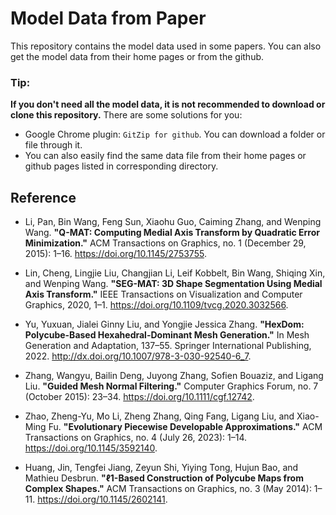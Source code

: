 # Model Data from Paper

This repository contains the model data used in some papers.
You can also get the model data from their home pages or from the github.

### Tip:
**If you don't need all the model data, it is not recommended to download or clone this repository.** There are some solutions for you:
- Google Chrome plugin: `GitZip for github`. You can download a folder or file through it.
- You can also easily find the same data file from their home pages or github pages listed in corresponding directory.

## Reference

- Li, Pan, Bin Wang, Feng Sun, Xiaohu Guo, Caiming Zhang, and Wenping Wang. **"Q-MAT: Computing Medial Axis Transform by Quadratic Error Minimization."** ACM Transactions on Graphics, no. 1 (December 29, 2015): 1–16. https://doi.org/10.1145/2753755.

- Lin, Cheng, Lingjie Liu, Changjian Li, Leif Kobbelt, Bin Wang, Shiqing Xin, and Wenping Wang. **"SEG-MAT: 3D Shape Segmentation Using Medial Axis Transform."** IEEE Transactions on Visualization and Computer Graphics, 2020, 1–1. https://doi.org/10.1109/tvcg.2020.3032566.

- Yu, Yuxuan, Jialei Ginny Liu, and Yongjie Jessica Zhang. **"HexDom: Polycube-Based Hexahedral-Dominant Mesh Generation."** In Mesh Generation and Adaptation, 137–55. Springer International Publishing, 2022. http://dx.doi.org/10.1007/978-3-030-92540-6_7.

- Zhang, Wangyu, Bailin Deng, Juyong Zhang, Sofien Bouaziz, and Ligang Liu. **"Guided Mesh Normal Filtering."** Computer Graphics Forum, no. 7 (October 2015): 23–34. https://doi.org/10.1111/cgf.12742.

- Zhao, Zheng-Yu, Mo Li, Zheng Zhang, Qing Fang, Ligang Liu, and Xiao-Ming Fu. **"Evolutionary Piecewise Developable Approximations."** ACM Transactions on Graphics, no. 4 (July 26, 2023): 1–14. https://doi.org/10.1145/3592140.

- Huang, Jin, Tengfei Jiang, Zeyun Shi, Yiying Tong, Hujun Bao, and Mathieu Desbrun. **"ℓ1-Based Construction of Polycube Maps from Complex Shapes."** ACM Transactions on Graphics, no. 3 (May 2014): 1–11. https://doi.org/10.1145/2602141.